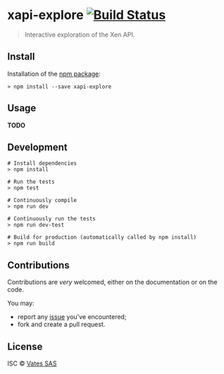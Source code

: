 # xapi-explore [![Build Status](https://travis-ci.org/vatesfr/xapi-explore.png?branch=master)](https://travis-ci.org/vatesfr/xapi-explore)

> Interactive exploration of the Xen API.

## Install

Installation of the [npm package](https://npmjs.org/package/xapi-explore):

```
> npm install --save xapi-explore
```

## Usage

**TODO**

## Development

```
# Install dependencies
> npm install

# Run the tests
> npm test

# Continuously compile
> npm run dev

# Continuously run the tests
> npm run dev-test

# Build for production (automatically called by npm install)
> npm run build
```

## Contributions

Contributions are _very_ welcomed, either on the documentation or on
the code.

You may:

- report any [issue](https://github.com/vatesfr/xapi-explore/issues) you've encountered;
- fork and create a pull request.

## License

ISC © [Vates SAS](https://vates.fr)
